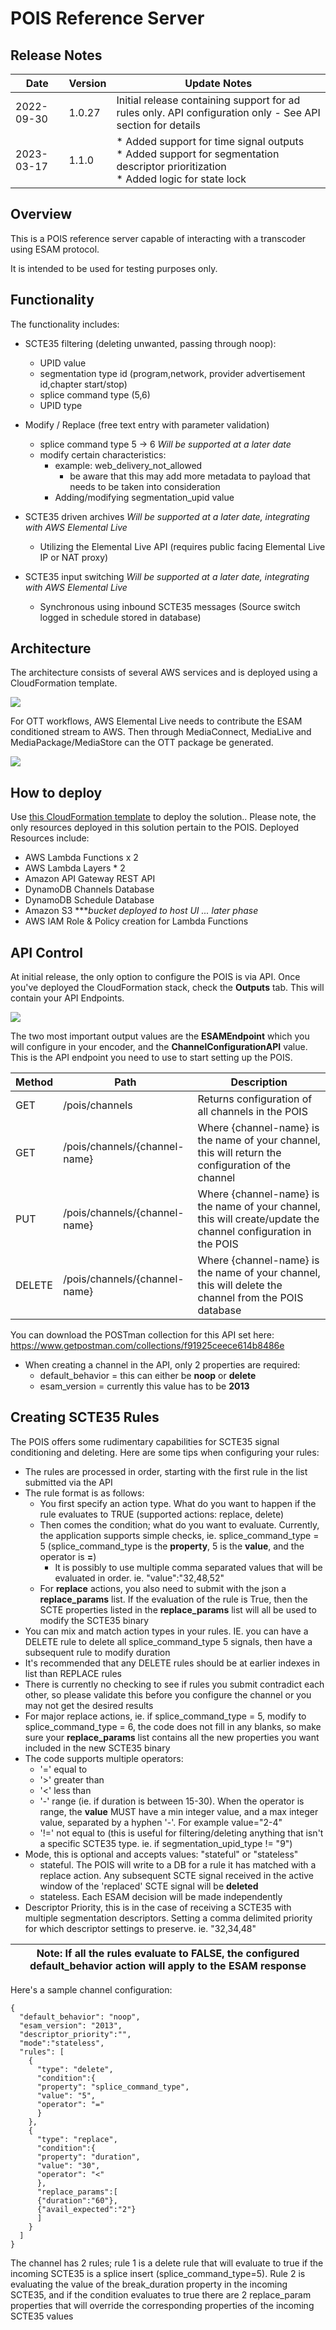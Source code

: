 # POIS Reference Server
## Release Notes
| Date       | Version | Update Notes |
|------------|---------|--------------|
| 2022-09-30 | 1.0.27  | Initial release containing support for ad rules only. API configuration only - See API section for details
| 2023-03-17 | 1.1.0 | * Added support for time signal outputs<br />* Added support for segmentation descriptor prioritization<br />* Added logic for state lock

## Overview
This is a POIS reference server capable of interacting with a transcoder using ESAM protocol.

It is intended to be used for testing purposes only.

## Functionality
The functionality includes:
* SCTE35 filtering (deleting unwanted, passing through noop):
    * UPID value
    * segmentation type id (program,network, provider advertisement id,chapter start/stop)
    * splice command type (5,6)
    * UPID type


* Modify / Replace (free text entry with parameter validation)
    * splice command type 5 → 6 *Will be supported at a later date*
    * modify certain characteristics:
        * example: web_delivery_not_allowed
            * be aware that this may add more metadata to payload that needs to be taken into consideration
        * Adding/modifying segmentation_upid value
* SCTE35 driven archives *Will be supported at a later date, integrating with AWS Elemental Live*
    * Utilizing the Elemental Live API (requires public facing Elemental Live IP or NAT proxy)
* SCTE35 input switching *Will be supported at a later date, integrating with AWS Elemental Live*
    * Synchronous using inbound SCTE35 messages (Source switch logged in schedule stored in database)

## Architecture
The architecture consists of several AWS services and is deployed using a CloudFormation template.

![](Architecture-pois-ref-server.png?width=60pc&classes=border,shadow)

For OTT workflows, AWS Elemental Live needs to contribute the ESAM conditioned stream to AWS. Then through MediaConnect, MediaLive and MediaPackage/MediaStore can the OTT package be generated.

![](Architecture-pois-ref-server-aws-video.png?width=60pc&classes=border,shadow)

## How to deploy
Use [this CloudFormation template](pois-ref-server.yaml) to deploy the solution.. Please note, the only resources deployed in this solution pertain to the POIS. Deployed Resources include:

* AWS Lambda Functions x 2
* AWS Lambda Layers * 2
* Amazon API Gateway REST API
* DynamoDB Channels Database
* DynamoDB Schedule Database
* Amazon S3 ****bucket deployed to host UI ... later phase*
* AWS IAM Role & Policy creation for Lambda Functions

## API Control
At initial release, the only option to configure the POIS is via API. Once you've deployed the CloudFormation stack, check the **Outputs** tab. This will contain your API Endpoints.

![](cloudformation-output.png?width=60pc&classes=border,shadow)

The two most important output values are the **ESAMEndpoint** which you will configure in your encoder, and the **ChannelConfigurationAPI** value.  This is the API endpoint you need to use to start setting up the POIS.

| Method  | Path             | Description |
|---------|------------------|-------------|
| GET     | /pois/channels  | Returns configuration of all channels in the POIS |
| GET     | /pois/channels/{channel-name} | Where {channel-name} is the name of your channel, this will return the configuration of the channel |
| PUT     | /pois/channels/{channel-name} | Where {channel-name} is the name of your channel, this will create/update the channel configuration in the POIS |
| DELETE  | /pois/channels/{channel-name} | Where {channel-name} is the name of your channel, this will delete the channel from the POIS database

You can download the POSTman collection for this API set here: https://www.getpostman.com/collections/f91925ceece614b8486e

* When creating a channel in the API, only 2 properties are required:
    - default_behavior = this can either be **noop** or **delete**
    - esam_version = currently this value has to be **2013**

## Creating SCTE35 Rules
The POIS offers some rudimentary capabilities for SCTE35 signal conditioning and deleting. Here are some tips when configuring your rules:
* The rules are processed in order, starting with the first rule in the list submitted via the API
* The rule format is as follows:
  - You first specify an action type. What do you want to happen if the rule evaluates to TRUE (supported actions: replace, delete)
  - Then comes the condition; what do you want to evaluate. Currently, the application supports simple checks, ie. splice_command_type = 5 (splice_command_type is the **property**, 5 is the **value**, and the operator is **=**)
    - It is possibly to use multiple comma separated values that will be evaluated in order. ie. "value":"32,48,52"
  - For **replace** actions, you also need to submit with the json a **replace_params** list. If the evaluation of the rule is True, then the SCTE properties listed in the **replace_params** list will all be used to modify the SCTE35 binary  
* You can mix and match action types in your rules. IE. you can have a DELETE rule to delete all splice_command_type 5 signals, then have a subsequent rule to modify duration  
* It's recommended that any DELETE rules should be at earlier indexes in list than REPLACE rules
* There is currently no checking to see if rules you submit contradict each other, so please validate this before you configure the channel or you may not get the desired results
* For major replace actions, ie. if splice_command_type = 5, modify to splice_command_type = 6, the code does not fill in any blanks, so make sure your **replace_params** list contains all the new properties you want included in the new SCTE35 binary
* The code supports multiple operators:
  - '=' equal to
  - '>' greater than
  - '<' less than
  - '-' range (ie. if duration is between 15-30). When the operator is range, the **value** MUST have a min integer value, and a max integer value, separated by a hyphen '-'. For example value="2-4"
  - '!=' not equal to (this is useful for filtering/deleting anything that isn't a specific SCTE35 type. ie. if segmentation_upid_type != "9")
* Mode, this is optional and accepts values: "stateful" or "stateless"
  - stateful. The POIS will write to a DB for a rule it has matched with a replace action. Any subsequent SCTE signal received in the active window of the 'replaced' SCTE signal will be **deleted**
  - stateless. Each ESAM decision will be made independently
* Descriptor Priority, this is in the case of receiving a SCTE35 with multiple segmentation descriptors. Setting a comma delimited priority for which descriptor settings to preserve. ie. "32,34,48"

| Note: If all the rules evaluate to FALSE, the configured **default_behavior** action will apply to the ESAM response |
|----------|

Here's a sample channel configuration:

```
{
  "default_behavior": "noop",
  "esam_version": "2013",
  "descriptor_priority":"",
  "mode":"stateless",
  "rules": [
    {
      "type": "delete",
      "condition":{
      "property": "splice_command_type",
      "value": "5",
      "operator": "="
      }
    },
    {
      "type": "replace",
      "condition":{
      "property": "duration",
      "value": "30",
      "operator": "<"
      },
      "replace_params":[
      {"duration":"60"},
      {"avail_expected":"2"}
      ]
    }
  ]
}
```

The channel has 2 rules; rule 1 is a delete rule that will evaluate to true if the incoming SCTE35 is a splice insert (splice_command_type=5). Rule 2 is evaluating the value of the break_duration property in the incoming SCTE35, and if the condition evaluates to true there are 2 replace_param properties that will override the corresponding properties of the incoming SCTE35 values

